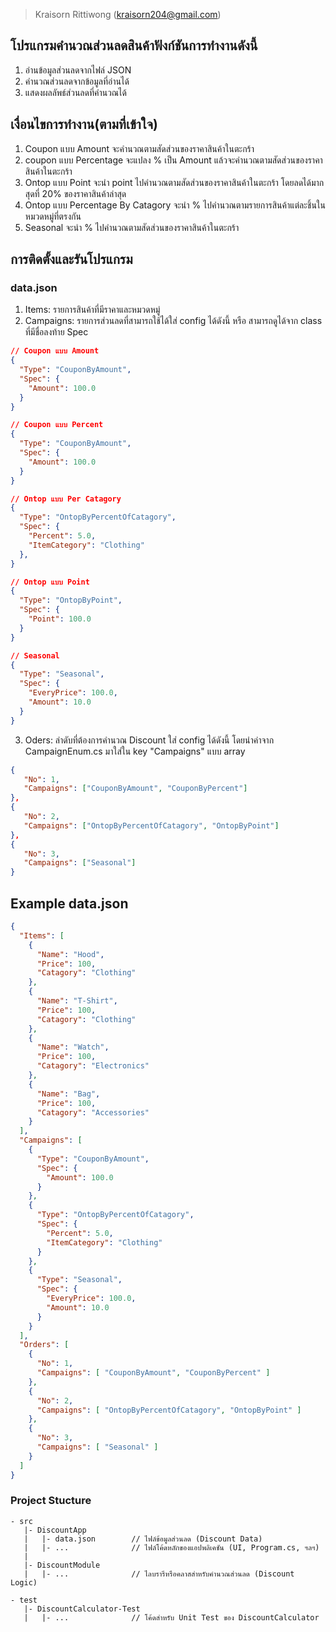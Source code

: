 ﻿> Kraisorn Rittiwong (kraisorn204@gmail.com)

## โปรแกรมคำนวณส่วนลดสินค้าฟังก์ชันการทำงานดังนี้
1. อ่านข้อมูลส่วนลดจากไฟล์ JSON
2. คำนวณส่วนลดจากข้อมูลที่อ่านได้
3. แสดงผลลัพธ์ส่วนลดที่คำนวณได้

## เงื่อนไขการทำงาน(ตามที่เข้าใจ)
1. Coupon แบบ Amount จะคำนวณตามสัดส่วนของราคาสินค้าในตะกร้า
2. coupon แบบ Percentage จะแปลง % เป็น Amount แล้วจะคำนวณตามสัดส่วนของราคาสินค้าในตะกร้า
3. Ontop แบบ Point จะนำ point ไปคำนวณตามสัดส่วนของราคาสินค้าในตะกร้า โดยลดได้มากสุดที่ 20% ของราคาสินค้าล่าสุด
4. Ontop แบบ Percentage By Catagory จะนำ % ไปคำนวณตามรายการสินค้าแต่ละชิ้นในหมวดหมู่ที่ตรงกัน
5. Seasonal จะนำ % ไปคำนวณตามสัดส่วนของราคาสินค้าในตะกร้า


## การติดตั้งและรันโปรแกรม
### data.json
1. Items: รายการสินค้าที่มีราคาและหมวดหมู่
2. Campaigns: รายการส่วนลดที่สามารถใช้ได้ใส่ config ได้ดังนี้
หรือ สามารถดูได้จาก class ที่มีชื่อลงท้าย Spec 

```json
// Coupon แบบ Amount
{
  "Type": "CouponByAmount",
  "Spec": {
    "Amount": 100.0
  }
}

// Coupon แบบ Percent
{
  "Type": "CouponByAmount",
  "Spec": {
    "Amount": 100.0
  }
}

// Ontop แบบ Per Catagory
{
  "Type": "OntopByPercentOfCatagory",
  "Spec": {
    "Percent": 5.0,
    "ItemCategory": "Clothing"
  },
}

// Ontop แบบ Point
{
  "Type": "OntopByPoint",
  "Spec": {
    "Point": 100.0
  }
}

// Seasonal
{
  "Type": "Seasonal",
  "Spec": {
    "EveryPrice": 100.0,
    "Amount": 10.0
  }
}
```

      
3. Oders: ลำดับที่ต้องการคำนวณ Discount ใส่ config ได้ดังนี้
โดยนำค่าจาก CampaignEnum.cs มาใส่ใน key "Campaigns" แบบ array

```json
{
   "No": 1,
   "Campaigns": ["CouponByAmount", "CouponByPercent"]
},
{
   "No": 2,
   "Campaigns": ["OntopByPercentOfCatagory", "OntopByPoint"]
},
{
   "No": 3,
   "Campaigns": ["Seasonal"]
}
```

## Example data.json
```json
{
  "Items": [
    {
      "Name": "Hood",
      "Price": 100,
      "Catagory": "Clothing"
    },
    {
      "Name": "T-Shirt",
      "Price": 100,
      "Catagory": "Clothing"
    },
    {
      "Name": "Watch",
      "Price": 100,
      "Catagory": "Electronics"
    },
    {
      "Name": "Bag",
      "Price": 100,
      "Catagory": "Accessories"
    }
  ],
  "Campaigns": [
    {
      "Type": "CouponByAmount",
      "Spec": {
        "Amount": 100.0
      }
    },
    {
      "Type": "OntopByPercentOfCatagory",
      "Spec": {
        "Percent": 5.0,
        "ItemCategory": "Clothing"
      }
    },
    {
      "Type": "Seasonal",
      "Spec": {
        "EveryPrice": 100.0,
        "Amount": 10.0
      }
    }
  ],
  "Orders": [
    {
      "No": 1,
      "Campaigns": [ "CouponByAmount", "CouponByPercent" ]
    },
    {
      "No": 2,
      "Campaigns": [ "OntopByPercentOfCatagory", "OntopByPoint" ]
    },
    {
      "No": 3,
      "Campaigns": [ "Seasonal" ]
    }
  ]
}
```


### Project Stucture
```
- src
   |- DiscountApp
   |   |- data.json        // ไฟล์ข้อมูลส่วนลด (Discount Data)
   |   |- ...              // ไฟล์โค้ดหลักของแอปพลิเคชัน (UI, Program.cs, ฯลฯ)
   |
   |- DiscountModule
   |   |- ...              // ไลบรารีหรือคลาสสำหรับคำนวณส่วนลด (Discount Logic)

- test
   |- DiscountCalculator-Test
   |   |- ...              // โค้ดสำหรับ Unit Test ของ DiscountCalculator
```